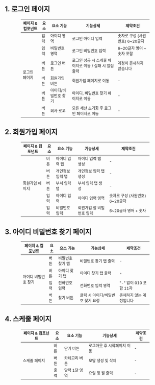 ## 1. 로그인 페이지

<table style="font-size: 12px; width: 80%; margin: auto; border-collapse: collapse;">
  <thead>
    <tr>
      <th>페이지 & 컴포넌트</th>
      <th>요소</th>
      <th>요소 기능</th>
      <th>기능상세</th>
      <th>제약조건</th>
    </tr>
  </thead>
  <tbody>
    <tr>
      <td rowspan="6">로그인 페이지</td>
      <td>입력</td>
      <td>아이디 영역</td>
      <td>로그인 아이디 입력</td>
      <td>숫자로 구성 (사원번호) 6~20글자</td>
    </tr>
    <tr>
      <td>입력</td>
      <td>비밀번호 영역</td>
      <td>로그인 비밀번호 입력</td>
      <td>6~20글자 영어 + 숫자 포함</td>
    </tr>
    <tr>
      <td>버튼</td>
      <td>로그인 버튼</td>
      <td>로그인 성공 시 스케줄 페이지로 이동 / 실패 시 알림 출력</td>
      <td>계정이 존재하지 않습니다</td>
    </tr>
    <tr>
      <td>버튼</td>
      <td>회원가입 버튼</td>
      <td>회원가입 페이지로 이동</td>
      <td>-</td>
    </tr>
    <tr>
      <td>버튼</td>
      <td>아이디/비밀번호 찾기</td>
      <td>아이디, 비밀번호 찾기 페이지로 이동</td>
      <td>-</td>
    </tr>
    <tr>
      <td>버튼</td>
      <td>회사 로고</td>
      <td>모든 세션 초기화 후 로그인 페이지로 이동</td>
      <td>-</td>
    </tr>
  </tbody>
</table>

## 2. 회원가입 페이지

<table style="font-size: 12px; width: 80%; margin: auto; border-collapse: collapse;">
  <thead>
    <tr>
      <th>페이지 & 컴포넌트</th>
      <th>요소</th>
      <th>요소 기능</th>
      <th>기능상세</th>
      <th>제약조건</th>
    </tr>
  </thead>
  <tbody>
    <tr>
      <td rowspan="5">회원가입 페이지</td>
      <td>버튼</td>
      <td>아이디 입력 탭</td>
      <td>아이디 입력 탭 생성</td>
      <td>-</td>
    </tr>
    <tr>
      <td>버튼</td>
      <td>개인정보 입력 탭</td>
      <td>개인정보 입력 탭 생성</td>
      <td>-</td>
    </tr>
    <tr>
      <td>버튼</td>
      <td>부서 입력 탭</td>
      <td>부서 입력 탭 생성</td>
      <td>-</td>
    </tr>
    <tr>
      <td>입력</td>
      <td>아이디 입력</td>
      <td>아이디 입력 영역</td>
      <td>숫자로 구성 (사원번호) 6~20글자</td>
    </tr>
    <tr>
      <td>입력</td>
      <td>비밀번호 입력</td>
      <td>회원가입 할 비밀번호 입력</td>
      <td>6~20글자 영어 + 숫자</td>
    </tr>
  </tbody>
</table>

## 3. 아이디 비밀번호 찾기 페이지

<table style="font-size: 12px; width: 80%; margin: auto; border-collapse: collapse;">
  <thead>
    <tr>
      <th>페이지 & 컴포넌트</th>
      <th>요소</th>
      <th>요소 기능</th>
      <th>기능상세</th>
      <th>제약조건</th>
    </tr>
  </thead>
  <tbody>
    <tr>
      <td rowspan="4">아이디 비밀번호 찾기</td>
      <td>버튼</td>
      <td>비밀번호 찾기 탭</td>
      <td>비밀번호 찾기 탭 출력</td>
      <td>-</td>
    </tr>
    <tr>
      <td>버튼</td>
      <td>아이디 찾기 탭</td>
      <td>아이디 찾기 탭 출력</td>
      <td>-</td>
    </tr>
    <tr>
      <td>입력</td>
      <td>전화번호 입력</td>
      <td>전화번호 입력 영역</td>
      <td>"-" 없이 010 포함 11자</td>
    </tr>
    <tr>
      <td>버튼</td>
      <td>찾기 버튼</td>
      <td>클릭 시 아이디/비밀번호 찾기 요청</td>
      <td>존재하지 않는 계정입니다</td>
    </tr>
  </tbody>
</table>

## 4. 스케줄 페이지

<table style="font-size: 12px; width: 80%; margin: auto; border-collapse: collapse;">
  <thead>
    <tr>
      <th>페이지 & 컴포넌트</th>
      <th>요소</th>
      <th>요소 기능</th>
      <th>기능상세</th>
      <th>제약조건</th>
    </tr>
  </thead>
  <tbody>
    <tr>
      <td rowspan="3">스케줄 페이지</td>
      <td>버튼</td>
      <td>닫기 버튼</td>
      <td>로그아웃 후 시작페이지 이동</td>
      <td>-</td>
    </tr>
    <tr>
      <td>버튼</td>
      <td>카테고리 버튼</td>
      <td>모달 생성 및 삭제</td>
      <td>-</td>
    </tr>
    <tr>
      <td>출력</td>
      <td>달력 1달 영역</td>
      <td>요일 및 월 출력</td>
      <td>-</td>
    </tr>
  </tbody>
</table>
